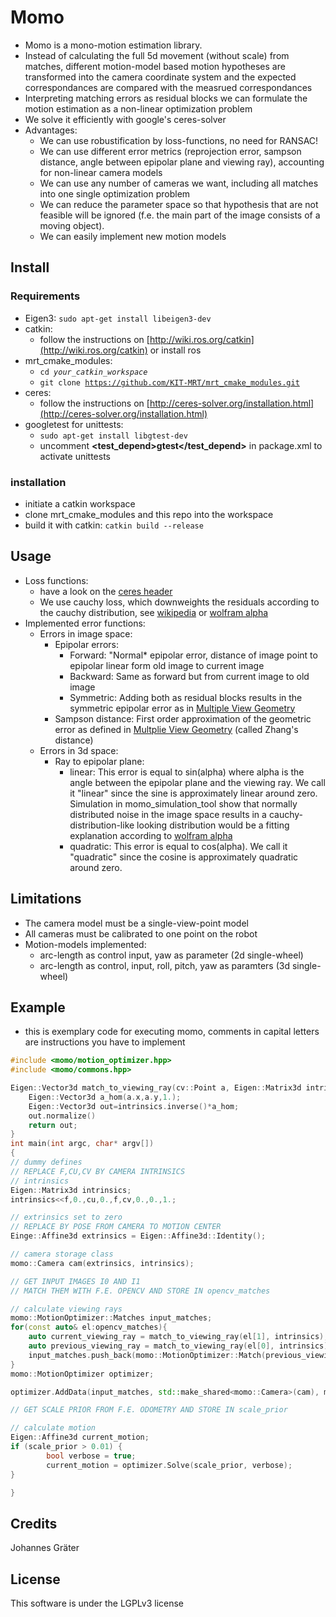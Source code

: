 # Momo

* Momo is a mono-motion estimation library.
* Instead of calculating the full 5d movement (without scale) from matches, different motion-model based motion hypotheses are transformed into the camera coordinate system and the expected correspondances are compared with the measrued correspondances
* Interpreting matching errors as residual blocks we can formulate the motion estimation as a non-linear optimization problem
* We solve it efficiently with google's ceres-solver
* Advantages:
    * We can use robustification by loss-functions, no need for RANSAC! 
    * We can use different error metrics (reprojection error, sampson distance, angle between epipolar plane and viewing ray), accounting for non-linear camera models
    * We can use any number of cameras we want, including all matches into one single optimization problem
    * We can reduce the parameter space so that hypothesis that are not feasible will be ignored (f.e. the main part of the image consists of a moving object).
    * We can easily implement new motion models

## Install
### Requirements
* Eigen3: 
<code>sudo apt-get install libeigen3-dev</code>
* catkin: 
    - follow the instructions on [http://wiki.ros.org/catkin](http://wiki.ros.org/catkin) or install ros
* mrt_cmake_modules:
    - <code>cd *your_catkin_workspace*</code>
    - <code>git clone https://github.com/KIT-MRT/mrt_cmake_modules.git</code>
* ceres: 
    - follow the instructions on [http://ceres-solver.org/installation.html](http://ceres-solver.org/installation.html)
* googletest for unittests:
    - <code>sudo apt-get install libgtest-dev</code>
    - uncomment **<test_depend>gtest</test_depend>** in package.xml to activate unittests

### installation
* initiate a catkin workspace 
* clone mrt_cmake_modules and this repo into the workspace
* build it with catkin: <code>catkin build --release</code>
## Usage
* Loss functions:
    * have a look on the [ceres header](https://github.com/kashif/ceres-solver/blob/master/include/ceres/loss_function.h)
    * We use cauchy loss, which downweights the residuals according to the cauchy distribution, see [wikipedia](https://en.wikipedia.org/wiki/Cauchy_distribution) or [wolfram alpha](http://mathworld.wolfram.com/CauchyDistribution.html)
* Implemented error functions:
    * Errors in image space:
        * Epipolar errors: 
            * Forward: "Normal* epipolar error, distance of image point to epipolar linear form old image to current image
            * Backward: Same as forward but from current image to old image
            * Symmetric: Adding both as residual blocks results in the symmetric epipolar error as in [Multiple View Geometry](http://www.robots.ox.ac.uk/~az/tutorials/tutoriala.pdf)
        * Sampson distance: First order approximation of the geometric error as defined in [Multplie View Geometry](http://www.robots.ox.ac.uk/~az/tutorials/tutoriala.pdf) (called Zhang's distance)
    * Errors in 3d space:
        * Ray to epipolar plane:
            * linear: This error is equal to sin(alpha) where alpha is the angle between the epipolar plane and the viewing ray. We call it "linear" since the sine is approximately linear around zero. Simulation in momo_simulation_tool show that normally distributed noise in the image space results in a cauchy-distribution-like looking distribution would be a fitting explanation according to [wolfram alpha](http://mathworld.wolfram.com/CauchyDistribution.html) 
            * quadratic: This error is equal to cos(alpha). We call it "quadratic" since the cosine is approximately quadratic around zero.  
## Limitations
* The camera model must be a single-view-point model
* All cameras must be calibrated to one point on the robot
* Motion-models implemented:
    * arc-length as control input, yaw as parameter (2d single-wheel)
    * arc-length as control, input, roll, pitch, yaw as paramters (3d single-wheel)

## Example
* this is exemplary code for executing momo, comments in capital letters are instructions you have to implement
```cpp
#include <momo/motion_optimizer.hpp>
#include <momo/commons.hpp>

Eigen::Vector3d match_to_viewing_ray(cv::Point a, Eigen::Matrix3d intrinsics){
    Eigen::Vector3d a_hom(a.x,a.y,1.);
    Eigen::Vector3d out=intrinsics.inverse()*a_hom;
    out.normalize()
    return out;
}
int main(int argc, char* argv[])
{
// dummy defines
// REPLACE F,CU,CV BY CAMERA INTRINSICS
// intrinsics
Eigen::Matrix3d intrinsics;
intrinsics<<f,0.,cu,0.,f,cv,0.,0.,1.;

// extrinsics set to zero
// REPLACE BY POSE FROM CAMERA TO MOTION CENTER
Einge::Affine3d extrinsics = Eigen::Affine3d::Identity();

// camera storage class
momo::Camera cam(extrinsics, intrinsics);

// GET INPUT IMAGES I0 AND I1
// MATCH THEM WITH F.E. OPENCV AND STORE IN opencv_matches

// calculate viewing rays 
momo::MotionOptimizer::Matches input_matches;
for(const auto& el:opencv_matches){
    auto current_viewing_ray = match_to_viewing_ray(el[1], intrinsics);
    auto previous_viewing_ray = match_to_viewing_ray(el[0], intrinsics);
    input_matches.push_back(momo::MotionOptimizer::Match(previous_viewing_ray,current_viewing_ray));
}
momo::MotionOptimizer optimizer;

optimizer.AddData(input_matches, std::make_shared<momo::Camera>(cam), momo::commons::CostFunctionType::RayToEpipolarPlaneLinear)

// GET SCALE PRIOR FROM F.E. ODOMETRY AND STORE IN scale_prior

// calculate motion
Eigen::Affine3d current_motion; 
if (scale_prior > 0.01) {
        bool verbose = true;
        current_motion = optimizer.Solve(scale_prior, verbose);
}

}
```
## Credits

Johannes Gräter

## License
This software is under the LGPLv3 license
